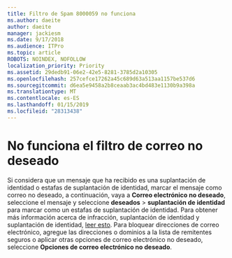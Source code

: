 ```yaml
---
title: Filtro de Spam 8000059 no funciona
ms.author: daeite
author: daeite
manager: jackiesm
ms.date: 9/17/2018
ms.audience: ITPro
ms.topic: article
ROBOTS: NOINDEX, NOFOLLOW
localization_priority: Priority
ms.assetid: 29dedb91-06e2-42e5-8281-3785d2a10305
ms.openlocfilehash: 257cefce17262a45c689d63a513aa1157be537d6
ms.sourcegitcommit: d6ea5e9458a2b8ceaab3ac4bd483e1130b9a398a
ms.translationtype: MT
ms.contentlocale: es-ES
ms.lasthandoff: 01/15/2019
ms.locfileid: "28313438"
---
```

# <a name="spam-filter-not-working"></a>No funciona el filtro de correo no deseado

Si considera que un mensaje que ha recibido es una suplantación de identidad o estafas de suplantación de identidad, marcar el mensaje como correo no deseado, a continuación, vaya a **Correo electrónico no deseado**, seleccione el mensaje y seleccione **deseados** \> **suplantación de identidad** para marcar como un estafas de suplantación de identidad. Para obtener más información acerca de infracción, suplantación de identidad y suplantación de identidad, [leer esto](https://support.office.com/article/0d882ea5-eedc-4bed-aebc-079ffa1105a3). Para bloquear direcciones de correo electrónico, agregue las direcciones o dominios a la lista de remitentes seguros o aplicar otras opciones de correo electrónico no deseado, seleccione **Opciones de correo electrónico no deseado**. 
  

